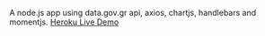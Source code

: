 A node.js app using data.gov.gr api, axios, chartjs, handlebars and momentjs.
[Heroku Live Demo](https://covidgreece.herokuapp.com)
